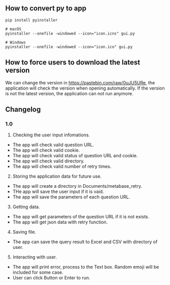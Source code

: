 ## How to convert py to app
```
pip install pyinstaller

# macOS
pyinstaller --onefile -windowed --icon="icon.icns" gui.py

# Windows
pyinstaller --onefile -windowed --icon="icon.ico" gui.py
```
## How to force users to download the latest version
We can change the version in https://pastebin.com/raw/0uJU5URe, the application will check the version when opening automatically. If the version is not the latest version, the application can not run anymore.

## Changelog
### 1.0
1. Checking the user input infomations.
- The app will check valid question URL.
- The app will check valid cookie.
- The app will check valid status of question URL and cookie.
- The app will check valid directory.
- The app will check valid number of retry times.

2. Storing the application data for future use.
- The app will create a directory in Documents/metabase_retry.
- THe app will save the user input if it is vaid.
- The app will save the parameters of each question URL.

3. Getting data.
- The app will get parameters of the question URL if it is not exists.
- The app will get json data with retry function.

4. Saving file.
- The app can save the query result to Excel and CSV with directory of user.

5. Interacting with user.
- The app will print error, process to the Text box. Random emoji will be included for some case.
- User can click Button or Enter to run.